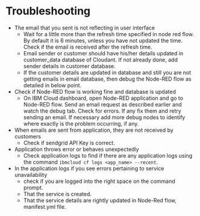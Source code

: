 # Troubleshooting

- The email that you sent is not reflecting in user interface
  - Wait for a little more than the refresh time specified in node red flow. By default it is 6 minutes, unless you have not updated the time. Check if the email is received after the refresh time.
  - Email sender or customer should have his/her details updated in customer_data database of Cloudant. If not already done, add sender details in customer database.
  - If the customer details are updated in database and still you are not getting emails in email database, then debug the Node-RED flow as detailed in below point.
- Check if Node-RED flow is working fine and database is updated
  - On IBM Cloud dashboard, open Node-RED application and go to Node-RED flow. Send an email request as described earlier and watch the debug tab. Check for errors. If any fix them and retry sending an email. If necessary add more debug nodes to identify where exactly is the problem occurring, if any.
- When emails are sent from application, they are not received by customers
  - Check if sendgrid API Key is correct.
- Application throws error or behaves unexpectedly
  - Check application logs to find if there are any application logs using the command `ibmcloud cf logs <app_name> --recent`.
- In the application logs if you see errors pertaining to service unavailability
  - check if you are logged into the right space on the command prompt.
  - That the service is created.
  - That the service details are rightly updated in Node-Red flow, manifest.yml file.
